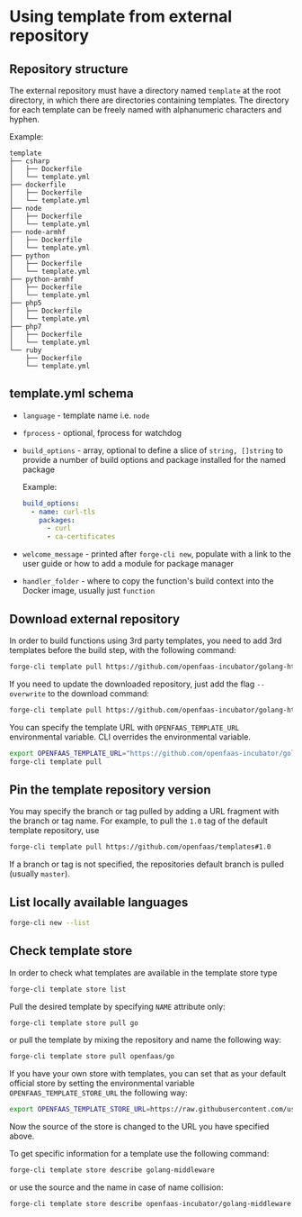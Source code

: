 # Using template from external repository

## Repository structure

The external repository must have a directory named `template` at the root directory, in which there are directories
containing templates. The directory for each template can be freely named with alphanumeric characters and hyphen.

Example:

```
template
├── csharp
│   ├── Dockerfile
│   └── template.yml
├── dockerfile
│   ├── Dockerfile
│   └── template.yml
├── node
│   ├── Dockerfile
│   └── template.yml
├── node-armhf
│   ├── Dockerfile
│   └── template.yml
├── python
│   ├── Dockerfile
│   └── template.yml
├── python-armhf
│   ├── Dockerfile
│   └── template.yml
├── php5
│   ├── Dockerfile
│   └── template.yml
├── php7
│   ├── Dockerfile
│   └── template.yml
└── ruby
    ├── Dockerfile
    └── template.yml
```

## template.yml schema

- `language` - template name i.e. `node`
- `fprocess` - optional, fprocess for watchdog
- `build_options` - array, optional to define a slice of `string, []string` to provide a number of build options and package installed for the named package

  Example:

  ```yaml
  build_options:
    - name: curl-tls
      packages:
        - curl
        - ca-certificates
  ```

- `welcome_message` - printed after `forge-cli new`, populate with a link to the user guide or how to add a module for package manager
- `handler_folder` - where to copy the function's build context into the Docker image, usually just `function`

## Download external repository

In order to build functions using 3rd party templates, you need to add 3rd templates before the build step, with the following command:

```bash
forge-cli template pull https://github.com/openfaas-incubator/golang-http-template
```

If you need to update the downloaded repository, just add the flag `--overwrite` to the download command:

```bash
forge-cli template pull https://github.com/openfaas-incubator/golang-http-template --overwrite
```

You can specify the template URL with `OPENFAAS_TEMPLATE_URL` environmental variable. CLI overrides the environmental variable.

```bash
export OPENFAAS_TEMPLATE_URL="https://github.com/openfaas-incubator/golang-http-template"
forge-cli template pull
```

## Pin the template repository version

You may specify the branch or tag pulled by adding a URL fragment with the branch or tag name. For example, to pull the `1.0` tag of the default template repository, use

```bash
forge-cli template pull https://github.com/openfaas/templates#1.0
```

If a branch or tag is not specified, the repositories default branch is pulled (usually `master`).

## List locally available languages

```bash
forge-cli new --list
```

## Check template store

In order to check what templates are available in the template store type

```bash
forge-cli template store list
```

Pull the desired template by specifying `NAME` attribute only:

```bash
forge-cli template store pull go
```

or pull the template by mixing the repository and name the following way:

```bash
forge-cli template store pull openfaas/go
```

If you have your own store with templates, you can set that as your default official store by setting the environmental variable `OPENFAAS_TEMPLATE_STORE_URL` the following way:

```bash
export OPENFAAS_TEMPLATE_STORE_URL=https://raw.githubusercontent.com/user/openfaas-templates/templates.json
```

Now the source of the store is changed to the URL you have specified above.

To get specific information for a template use the following command:

```bash
forge-cli template store describe golang-middleware
```

or use the source and the name in case of name collision:

```bash
forge-cli template store describe openfaas-incubator/golang-middleware
```
